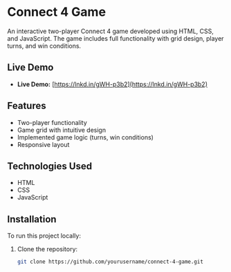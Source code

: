 # Connect 4 Game

An interactive two-player Connect 4 game developed using HTML, CSS, and JavaScript. The game includes full functionality with grid design, player turns, and win conditions.

## Live Demo
- **Live Demo:** [https://lnkd.in/gWH-p3b2](https://lnkd.in/gWH-p3b2)

## Features
- Two-player functionality
- Game grid with intuitive design
- Implemented game logic (turns, win conditions)
- Responsive layout

## Technologies Used
- HTML
- CSS
- JavaScript

## Installation
To run this project locally:

1. Clone the repository:
   ```bash
   git clone https://github.com/yourusername/connect-4-game.git

